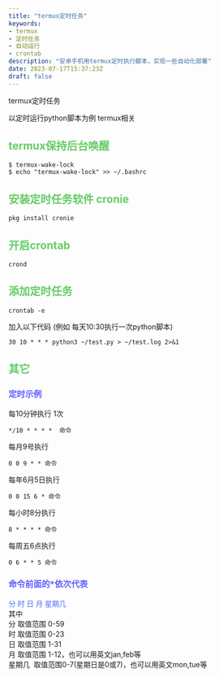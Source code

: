 ```yaml
---
title: "termux定时任务"
keywords:
- termux
- 定时任务
- 自动运行
- crontab
description: "安卓手机用termux定时执行脚本，实现一些自动化部署"
date: 2023-07-17T15:37:23Z
draft: false
---
```


termux定时任务
<!--more-->
以定时运行python脚本为例
termux相关

## <font color=#66CC66> termux保持后台唤醒 </font>
```
$ termux-wake-lock
$ echo "termux-wake-lock" >> ~/.bashrc
```

## <font color=#66CC66>安装定时任务软件 cronie </font>
```
pkg install cronie
```

## <font color=#66CC66>开启crontab </font>
```
crond
```

## <font color=#66CC66>添加定时任务 </font>
```
crontab -e
```

加入以下代码
(例如 每天10:30执行一次python脚本)
```
30 10 * * * python3 ~/test.py > ~/test.log 2>&1
```

## <font color=#66CC66>其它 </font>
### <font color=#605DFF>定时示例 </font>
每10分钟执行 1次<br>
```
*/10 * * * *  命令
```
每月9号执行         
```
0 0 9 * * 命令
```
每年6月5日执行         
```
0 0 15 6 * 命令
``` 
每小时8分执行           
```
8 * * * * 命令
```
每周五6点执行           
```
0 6 * * 5 命令
```


### <font color=#605DFF> 命令前面的*依次代表 </font>
<font color=#486CFF>分 时 日 月 星期几 <br></font>
其中 <br>
分 取值范围 0-59 <br>
时 取值范围 0-23 <br>
日 取值范围 1-31 <br>
月 取值范围 1-12，也可以用英文jan,feb等 <br>
星期几  取值范围0-7(星期日是0或7)，也可以用英文mon,tue等

